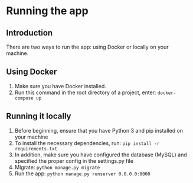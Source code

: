 # Running the app
## Introduction
There are two ways to run the app: using Docker or locally on your machine.

## Using Docker
1. Make sure you have Docker installed.
2. Run this command in the root directory of a project, enter: ``docker-compose up``

## Running it locally
1. Before beginning, ensure that you have Python 3 and pip installed on your machine
2. To install the necessary dependencies, run: `pip install -r requirements.txt`
3. In addition, make sure you have configured the database (MySQL) and specified the proper config in the settings.py file
4. Migrate: `python manage.py migrate`
5. Run the app: `python manage.py runserver 0.0.0.0:8000`

